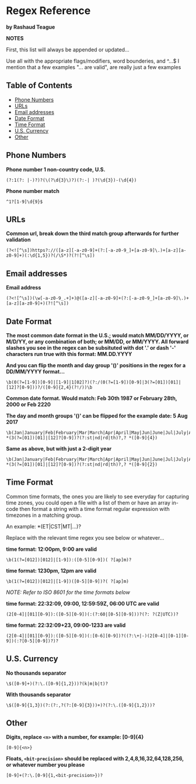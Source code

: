 # Regex Reference
**by Rashaud Teague**

**NOTES**

First, this list will always be appended or updated...

Use all with the appropriate flags/modifiers, word bounderies, and ^...$
I mention that a few examples "... are valid", are really just a few examples

## Table of Contents
* [Phone Numbers](#phone-numbers)
* [URLs](#urls)
* [Email addresses](#email-addresses)
* [Date Format](#date-format)
* [Time Format](#time-format)
* [U.S. Currency](#us-currency)
* [Other](#other)

## Phone Numbers
**Phone number 1 non-country code, U.S.**
```
(?:1(?: |-)?)?(\(?\d{3}\)?)(?:-| )?(\d{3})-(\d{4})
```
**Phone number match**
```
^1?[1-9]\d{9}$
```

## URLs
**Common url, break down the third match group afterwards for further validation**
```
(?<![^\s])https?://([a-z][-a-z0-9]+(?:[-a-z0-9_]+[a-z0-9]\.)+[a-z][a-z0-9]+)(:\d{1,5})?(/\S*)?(?![^\s])
```

## Email addresses
**Email address**
```
(?<![^\s])(\w[-a-z0-9_.+]+)@([a-z][-a-z0-9]+(?:[-a-z0-9_]+[a-z0-9]\.)+[a-z][a-z0-9]+)(?![^\s])
```

## Date Format
**The most common date format in the U.S.; would match MM/DD/YYYY, or M/D/YY, or any combination of both; or MM/DD, or MM/YYYY. All forward slashes you see in the regex can be subsituted with dot '.' or dash '-' characters run true with this format: MM.DD.YYYY**

**And you can flip the month and day group '()' positions in the regex for a DD/MM/YYYY format...**
```
\b(0(?=[1-9])[0-9]|[1-9]|1[02]?)(?:/(0(?=[1-9])[0-9]|3(?=[01])[01]|[12]?[0-9]))?/([0-9]{2,4}(?!/))\b
```
**Common date format. Would match: Feb 30th 1987 or February 28th, 2000 or Feb 2220**

**The day and month groups '()' can be flipped for the example date: 5 Aug 2017**
```
\b(Jan|January|Feb|February|Mar|March|Apr|April|May|Jun|June|Jul|July|Aug|August|Sep|September|Oct|October|Nov|November|Dec|December)\b *(3(?=[01])[01]|[12]?[0-9])?(?:st|nd|rd|th)?,? *([0-9]{4})
```
**Same as above, but with just a 2-digit year**
```
\b(Jan|January|Feb|February|Mar|March|Apr|April|May|Jun|June|Jul|July|Aug|August|Sep|September|Oct|October|Nov|November|Dec|December)\b *(3(?=[01])[01]|[12]?[0-9])?(?:st|nd|rd|th)?,? *([0-9]{2})
```
## Time Format
Common time formats, the ones you are likely to see everyday for capturing time zones, you could open a file with a list of them or have an array in-code then format a string with a time format regular expression with timezones in a matching group.

An example:<timeregex> *(ET|CST|MT|...)?

Replace <timeregex> with the relevant time regex you see below or whatever...

**time format: 12:00pm, 9:00 are valid**
```
\b(1(?=[012])[012]|[1-9]):([0-5][0-9])( ?[ap]m)?
```
**time format: 1230pm, 12pm are valid**
```
\b(1(?=[012])[012]|[1-9])([0-5][0-9])?( ?[ap]m)
```

*NOTE: Refer to ISO 8601 for the time formats below* 

**time format: 22:32:09, 09:00, 12:59:59Z, 06:00 UTC are valid**
```
(2[0-4]|[01][0-9]):([0-5][0-9])(:(?:60|[0-5][0-9]))?(?: ?(Z|UTC))?
```
**time format: 22:32:09+23, 09:00-1233 are valid**
```
(2[0-4]|[01][0-9]):([0-5][0-9])(:[0-6][0-9])?((?:\+|-)(2[0-4]|[0-1][0-9])(:?[0-5][0-9])?)?
```

## U.S. Currency
**No thousands separator**
```
\$([0-9]+)(?:\.([0-9]{1,2}))?(k|m|b|t)?
```
**With thousands separator**
```
\$([0-9]{1,3})(?:(?:,?(?:[0-9]{3}))+)?(?:\.([0-9]{1,2}))?
```

## Other

**Digits, replace `<n>` with a number, for example: [0-9]{4}**
```
[0-9]{<n>}
```

**Floats, `<bit-precision>` should be replaced with 2,4,8,16,32,64,128,256, or whatever number you please**
```
[0-9]+(?:\.[0-9]{1,<bit-precision>})?
```


